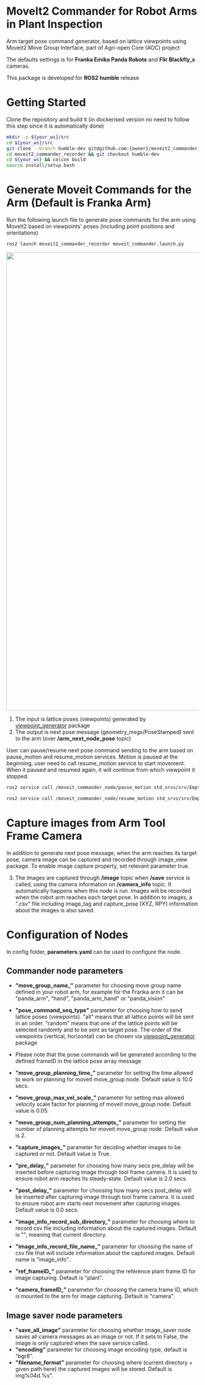 # MoveIt2 Commander for Robot Arms in Plant Inspection

Arm target pose command generator, based on lattice viewpoints using Moveit2 Move Group Interface, part of Agri-open Core (AOC) project

The defaults settings is for **Franka Emika Panda Robots** and **Flir Blackfly_s** cameras.

This package is developed for **ROS2 humble** release

# Getting Started 

Clone the repository and build it (in dockerised version no need to follow this step since it is automatically done)

```bash
mkdir -p ${your_ws}/src 
cd ${your_ws}/src
git clone --branch humble-dev git@github.com:{owner}/moveit2_commander_recorder.git
cd moveit2_commander_recorder && git checkout humble-dev
cd ${your_ws} && colcon build
source install/setup.bash
```

# Generate Moveit Commands for the Arm (Default is Franka Arm)

Run the following launch file to generate pose commands for the arm using MoveIt2 based on viewpoints' poses (including point positions and orientations)

```bash
ros2 launch moveit2_commander_recorder moveit_commander.launch.py
```
<img src="docs/FrankaScanFast.gif" width="1200" >

1. The input is lattice poses (viewpoints) generated by [viewpoint_generator](https://github.com/LCAS/volumetric_viewpoint_planner/tree/main/src/viewpoint_generator) package
2. The output is next pose message (geometry_msgs/PoseStamped) sent to the arm (over **/arm_next_node_pose** topic)

User can pause/resume next pose command sending to the arm based on pause_motion and resume_motion services. Motion is paused at the beginning, user need to call resume_motion service to start movement. When it paused and resumed again, it will continue from which viewpoint it stopped.

```bash
ros2 service call /moveit_commander_node/pause_motion std_srvs/srv/Empty
```

```bash
ros2 service call /moveit_commander_node/resume_motion std_srvs/srv/Empty
```

# Capture images from Arm Tool Frame Camera

In addition to generate next pose message, when the arm reaches its target pose, camera image can be captured and recorded through image_view package. To enable image capture property, set relevant parameter true.

3. The images are captured through **/image** topic when **/save** service is called, using the camera information on **/camera_info** topic. It automatically happens when this node is run. Images will be recorded when the robot arm reaches each target pose. In addition to images, a ".csv" file including image_tag and capture_pose (XYZ, RPY) information about the images is also saved.

# Configuration of Nodes

In config folder, **parameters.yaml** can be used to configure the node. 

## Commander node parameters

* **"move_group_name_"** parameter for choosing move group name defined in your robot arm, for example for the Franka arm it can be "panda_arm", "hand", "panda_arm_hand" or "panda_vision"
* **"pose_command_seq_type"** parameter for choosing how to send lattice poses (viewpoints). "all" means that all lattice points will be sent in an order. "random" means that one of the lattice points will be selected randomly and to be sent as target pose. The order of the viewpoints (vertical, horizontal) can be chosen via [viewpoint_generator](https://github.com/LCAS/volumetric_viewpoint_planner/tree/main/src/viewpoint_generator) package

* Please note that the pose commands will be generated according to the defined frameID in the lattice pose array message

* **"move_group_planning_time_"** parameter for setting the time allowed to work on planning for moveit move_group node. Default value is 10.0 secs.
* **"move_group_max_vel_scale_"** parameter for setting max allowed velocity scale factor for planning of moveit move_group node. Default value is 0.05. 
* **"move_group_num_planning_attempts_"** parameter for setting the number of planning attempts for moveit move_group node. Default value is 2.

* **"capture_images_"** parameter for deciding whether images to be captured or not. Default value is True.

* **"pre_delay_"** parameter for choosing how many secs pre_delay will be inserted before capturing image through tool frame camera. It is used to ensure robot arm reaches its steady-state. Default value is 2.0 secs.
* **"post_delay_"** parameter for choosing how many secs post_delay will be inserted after capturing image through tool frame camera. It is used to ensure robot arm starts next movement after capturing images. Default value is 0.0 secs.

* **"image_info_record_sub_directory_"** parameter for choosing where to record csv file including information about the captured images. Default is "", meaning that current directory.
    
* **"image_info_record_file_name_"** parameter for choosing the name of csv file that will include information about the captured images. Default name is "image_info".

* **"ref_frameID_"** parameter for choosing the reference plant frame ID for image capturing. Default is "plant".

* **"camera_frameID_"** parameter for choosing the camera frame ID, which is mounted to the arm for image capturing. Default is "camera".

## Image saver node parameters

* **"save_all_image"** parameter for choosing whether image_saver node saves all camera messages as an image or not. If it sets to False, the image is only captured when the save service called.
* **"encoding"** parameter for choosing image encoding type, default is "bgr8".
* **"filename_format"** parameter for choosing where (current directory + given path here) the captured images will be stored. Default is img%04d.%s".
